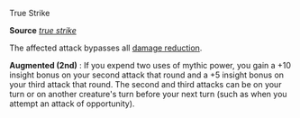 True Strike

**Source** [_true strike_](spells/trueStrike.md#_true-strike)

The affected attack bypasses all [damage reduction](monsters/universalMonsterRules.md#_damage-reduction).

**Augmented (2nd)** : If you expend two uses of mythic power, you gain a +10 insight bonus on your second attack that round and a +5 insight bonus on your third attack that round. The second and third attacks can be on your turn or on another creature's turn before your next turn (such as when you attempt an attack of opportunity).

